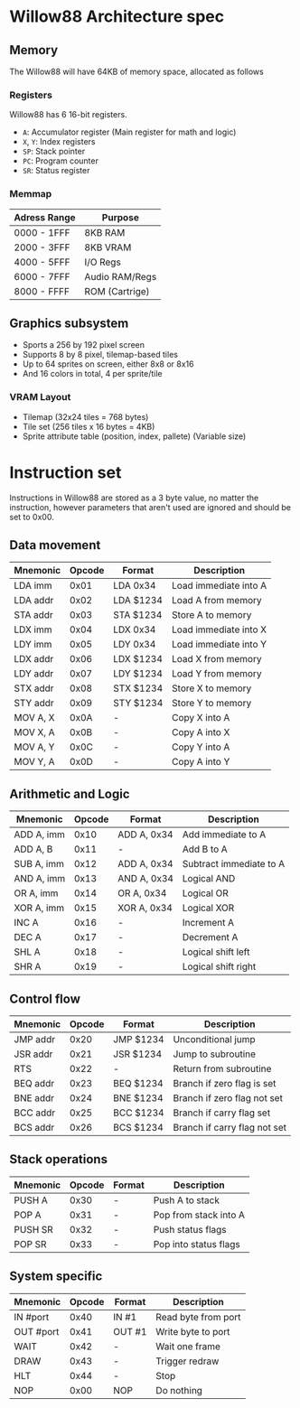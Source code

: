 # Willow88 Architecture spec


## Memory
The Willow88 will have 64KB of memory space, allocated as follows

### Registers
Willow88 has 6 16-bit registers.
 - `A`: Accumulator register (Main register for math and logic)
 - `X`, `Y`: Index registers
 - `SP`: Stack pointer
 - `PC`: Program counter
 - `SR`: Status register

### Memmap
| Adress Range | Purpose |
| ------------ | ------- |
| 0000 - 1FFF | 8KB RAM |
| 2000 - 3FFF | 8KB VRAM |
| 4000 - 5FFF | I/O Regs |
| 6000 - 7FFF | Audio RAM/Regs |
| 8000 - FFFF | ROM (Cartrige) |

## Graphics subsystem
 - Sports a 256 by 192 pixel screen
 - Supports 8 by 8 pixel, tilemap-based tiles 
 - Up to 64 sprites on screen, either 8x8 or 8x16
 - And 16 colors in total, 4 per sprite/tile 

### VRAM Layout
 - Tilemap (32x24 tiles = 768 bytes)
 - Tile set (256 tiles x 16 bytes = 4KB)
 - Sprite attribute table (position, index, pallete) (Variable size)

# Instruction set 
Instructions in Willow88 are stored as a 3 byte value, no matter the instruction, however parameters that aren't used are ignored and should be set to 0x00.

## Data movement
| Mnemonic | Opcode | Format | Description |
| -------- | ------ | ------ | ----------- |
| LDA imm | 0x01 | LDA 0x34 | Load immediate into A |
| LDA addr | 0x02 | LDA $1234 | Load A from memory |
| STA addr | 0x03 | STA $1234 | Store A to memory|
| LDX imm | 0x04 | LDX 0x34 | Load immediate into X |
| LDY imm | 0x05 | LDY 0x34 | Load immediate into Y |
| LDX addr | 0x06 | LDX $1234 | Load X from memory |
| LDY addr | 0x07 | LDY $1234 | Load Y from memory |
| STX addr | 0x08 | STX $1234 | Store X to memory |
| STY addr | 0x09 | STY $1234 | Store Y to memory |
| MOV A, X | 0x0A | - | Copy X into A |
| MOV X, A | 0x0B | - | Copy A into X |
| MOV A, Y | 0x0C | - | Copy Y into A |
| MOV Y, A | 0x0D | - | Copy A into Y |

## Arithmetic and Logic
| Mnemonic | Opcode | Format | Description |
| -------- | ------ | ------ | ----------- |
| ADD A, imm | 0x10 | ADD A, 0x34 | Add immediate to A |
| ADD A, B | 0x11 | - | Add B to A |
| SUB A, imm | 0x12 | ADD A, 0x34 | Subtract immediate to A|
| AND A, imm | 0x13 | AND A, 0x34 | Logical AND |
| OR A, imm | 0x14 | OR A, 0x34 | Logical OR |
| XOR A, imm | 0x15 | XOR A, 0x34 | Logical XOR |
| INC A | 0x16 | - | Increment A |
| DEC A | 0x17 | - | Decrement A |
| SHL A | 0x18 | - | Logical shift left |
| SHR A | 0x19 | - | Logical shift right |

## Control flow 
| Mnemonic | Opcode | Format | Description |
| -------- | ------ | ------ | ----------- |
| JMP addr | 0x20 | JMP $1234 | Unconditional jump |
| JSR addr | 0x21 | JSR $1234 | Jump to subroutine |
| RTS | 0x22 | - | Return from subroutine |
| BEQ addr | 0x23 | BEQ $1234 | Branch if zero flag is set |
| BNE addr | 0x24 | BNE $1234 | Branch if zero flag not set |
| BCC addr | 0x25 | BCC $1234 | Branch if carry flag set |
| BCS addr | 0x26 | BCS $1234 | Branch if carry flag not set |

## Stack operations
| Mnemonic | Opcode | Format | Description |
| -------- | ------ | ------ | ----------- |
| PUSH A | 0x30 | - | Push A to stack |
| POP A | 0x31 | - | Pop from stack into A |
| PUSH SR | 0x32 | - | Push status flags |
| POP SR  | 0x33 | - | Pop into status flags |

## System specific
| Mnemonic | Opcode | Format | Description |
| -------- | ------ | ------ | ----------- |
| IN #port | 0x40 | IN #1 | Read byte from port |
| OUT #port | 0x41 | OUT #1 | Write byte to port |
| WAIT | 0x42 | - | Wait one frame |
| DRAW | 0x43 | - | Trigger redraw |
| HLT | 0x44 | - | Stop |
| NOP | 0x00 | NOP | Do nothing |
